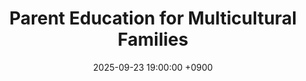 ---
layout: news_detail
title: "Parent Education for Multicultural Families"
date: 2025-09-23 19:00:00 +0900
image: 250923.jpg
detail: "Dr. Yim conducted a parent education program for multicultural families to support their children’s language development."
long_detail: "Dr. Yim conducted a parent education program for multicultural families to support their children’s language development."
---